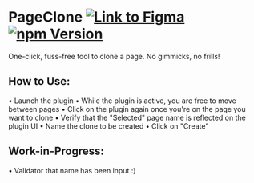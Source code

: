 # PageClone [![Link to Figma](https://img.shields.io/badge/figma-@page--clone-blueviolet)](https://www.figma.com/community/plugin/824942413886528676/PageClone) [![npm Version](https://img.shields.io/npm/v/figma-page-clone)](https://www.npmjs.com/package/figma-page-clone)

One-click, fuss-free tool to clone a page. No gimmicks, no frills!

## How to Use:

• Launch the plugin
• While the plugin is active, you are free to move between pages
• Click on the plugin again once you're on the page you want to clone
• Verify that the "Selected" page name is reflected on the plugin UI
• Name the clone to be created
• Click on "Create"

## Work-in-Progress:

• Validator that name has been input :)
